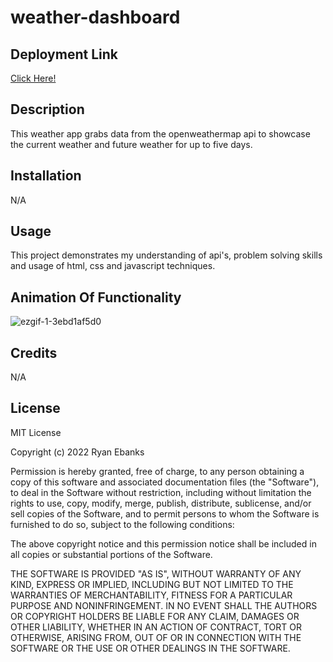 # weather-dashboard

## Deployment Link
[Click Here!](https://ryanebanks.github.io/weather-dashboard/)

## Description
This weather app grabs data from the openweathermap api to showcase the current weather and future weather for up to five days. 

## Installation
N/A

## Usage
This project demonstrates my understanding of api's, problem solving skills and usage of html, css and javascript techniques. 

## Animation Of Functionality
![ezgif-1-3ebd1af5d0](https://user-images.githubusercontent.com/43324378/221331732-cb0d7e3a-1073-41e3-b55d-6a2c7f68904b.gif)

## Credits
N/A

## License
MIT License

Copyright (c) 2022 Ryan Ebanks

Permission is hereby granted, free of charge, to any person obtaining a copy of this software and associated documentation files (the "Software"), to deal in the Software without restriction, including without limitation the rights to use, copy, modify, merge, publish, distribute, sublicense, and/or sell copies of the Software, and to permit persons to whom the Software is furnished to do so, subject to the following conditions:

The above copyright notice and this permission notice shall be included in all copies or substantial portions of the Software.

THE SOFTWARE IS PROVIDED "AS IS", WITHOUT WARRANTY OF ANY KIND, EXPRESS OR IMPLIED, INCLUDING BUT NOT LIMITED TO THE WARRANTIES OF MERCHANTABILITY, FITNESS FOR A PARTICULAR PURPOSE AND NONINFRINGEMENT. IN NO EVENT SHALL THE AUTHORS OR COPYRIGHT HOLDERS BE LIABLE FOR ANY CLAIM, DAMAGES OR OTHER LIABILITY, WHETHER IN AN ACTION OF CONTRACT, TORT OR OTHERWISE, ARISING FROM, OUT OF OR IN CONNECTION WITH THE SOFTWARE OR THE USE OR OTHER DEALINGS IN THE SOFTWARE.
